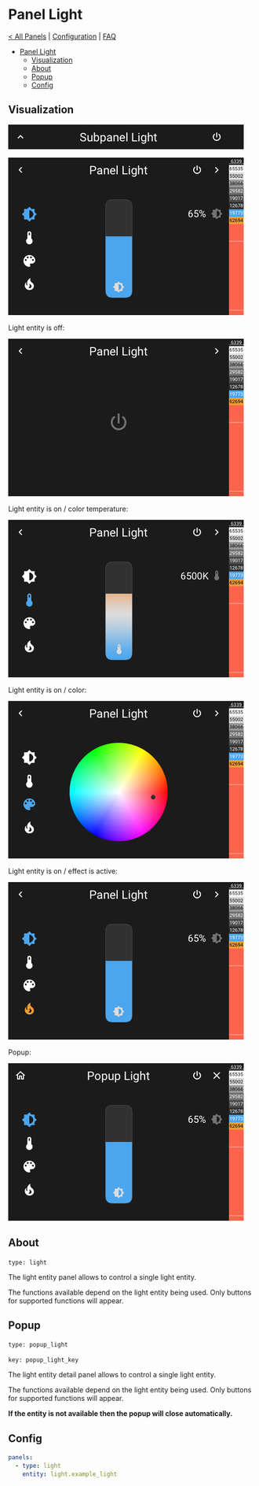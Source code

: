 # Panel Light

[< All Panels](README.md) | [Configuration](../Config.md) | [FAQ](../FAQ.md)

- [Panel Light](#panel-light)
  - [Visualization](#visualization)
  - [About](#about)
  - [Popup](#popup)
  - [Config](#config)

## Visualization

![Subpanel Light](../assets/subpanel_light.png)

![Panel Light](../assets/panel_light.png)

Light entity is off:

![Panel Light Off](../assets/panel_light_off.png)

Light entity is on / color temperature:

![Panel Light Temp](../assets/panel_light_temp.png)

Light entity is on / color:

![Panel Light Color](../assets/panel_light_color.png)

Light entity is on / effect is active:

![Panel Light Effect](../assets/panel_light_effect.png)

Popup:

![Popup Light](../assets/popup_light.png)

## About

`type: light`

The light entity panel allows to control a single light entity.

The functions available depend on the light entity being used. Only buttons for supported functions will appear.

## Popup

`type: popup_light`

`key: popup_light_key`

The light entity detail panel allows to control a single light entity.

The functions available depend on the light entity being used. Only buttons for supported functions will appear.

**If the entity is not available then the popup will close automatically.**

## Config

```yaml
panels:
  - type: light
    entity: light.example_light
```